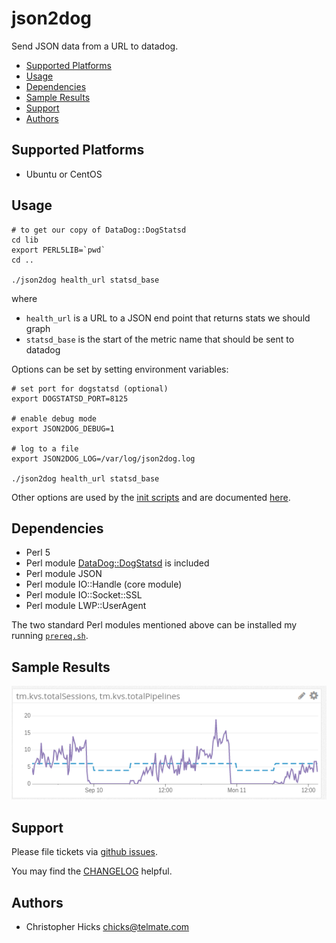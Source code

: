 # json2dog

Send JSON data from a URL to datadog.

* [Supported Platforms](#supported-platforms)
* [Usage](#usage)
* [Dependencies](#dependencies)
* [Sample Results](#sample_results)
* [Support](#support)
* [Authors](#authors)

## Supported Platforms <a name="supported-platforms"></a>

* Ubuntu or CentOS

## Usage <a name="usage"></a>
	# to get our copy of DataDog::DogStatsd
	cd lib
	export PERL5LIB=`pwd`
	cd ..

	./json2dog health_url statsd_base

where

* `health_url` is a URL to a JSON end point that returns stats we should graph
* `statsd_base` is the start of the metric name that should be sent to datadog

Options can be set by setting environment variables:

	# set port for dogstatsd (optional)
	export DOGSTATSD_PORT=8125

	# enable debug mode
	export JSON2DOG_DEBUG=1

	# log to a file
	export JSON2DOG_LOG=/var/log/json2dog.log

	./json2dog health_url statsd_base

Other options are used by the [init scripts](init.d/) and are documented [here](init.d/).

## Dependencies <a name="dependencies"></a>

* Perl 5
* Perl module [DataDog::DogStatsd](https://github.com/binary-com/dogstatsd-perl) is included
* Perl module JSON
* Perl module IO::Handle (core module)
* Perl module IO::Socket::SSL
* Perl module LWP::UserAgent

The two standard Perl modules mentioned above can be installed my running
[`prereq.sh`](prereq.sh).

## Sample Results <A name="sample_results"></a>

![example 1](img/json2dog_example1.png)

## Support <a name="support"></a>

Please file tickets via [github issues](https://github.com/Telmate/json2dog/issues).

You may find the [CHANGELOG](CHANGELOG.md) helpful.

## Authors <a name="authors"></a>

* Christopher Hicks <chicks@telmate.com>
